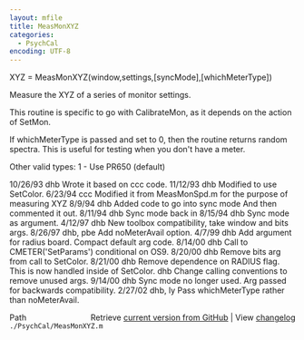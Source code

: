 ```yaml
---
layout: mfile
title: MeasMonXYZ
categories:
  - PsychCal
encoding: UTF-8
---
```


 XYZ = MeasMonXYZ\(window,settings,\[syncMode\],\[whichMeterType\]\)

 Measure the XYZ of a series of monitor settings.

 This routine is specific to go with CalibrateMon,
 as it depends on the action of SetMon.

 If whichMeterType is passed and set to 0, then the routine
 returns random spectra.  This is useful for testing when
 you don't have a meter.

 Other valid types:
  1 - Use PR650 \(default\)

 10/26/93  dhb      Wrote it based on ccc code.
 11/12/93  dhb      Modified to use SetColor.
    6/23/94     ccc     Modified it from MeasMonSpd.m for
                                    the purpose of measuring XYZ
    8/9/94      dhb     Added code to go into sync mode
                                    And then commented it out.
 8/11/94        dhb     Sync mode back in
 8/15/94        dhb     Sync mode as argument.
 4/12/97   dhb   New toolbox compatibility, take window and bits args.
 8/26/97        dhb, pbe Add noMeterAvail option.
 4/7/99    dhb   Add argument for radius board.  Compact default arg code.
 8/14/00   dhb   Call to CMETER\('SetParams'\) conditional on OS9.
 8/20/00   dhb   Remove bits arg from call to SetColor.
 8/21/00   dhb   Remove dependence on RADIUS flag.  This is now handled inside of SetColor.
              dhb   Change calling conventions to remove unused args.
 9/14/00   dhb   Sync mode no longer used.  Arg passed for backwards compatibility.
 2/27/02   dhb, ly  Pass whichMeterType rather than noMeterAvail.


<div class="code_header" style="text-align:right;">
  <span style="float:left;">Path&nbsp;&nbsp;</span> <span class="counter">Retrieve <a href=
  "https://raw.github.com/Psychtoolbox-3/Psychtoolbox-3/beta/./PsychCal/MeasMonXYZ.m">current version from GitHub</a> | View <a href=
  "https://github.com/Psychtoolbox-3/Psychtoolbox-3/commits/beta/./PsychCal/MeasMonXYZ.m">changelog</a></span>
</div>
<div class="code">
  <code>./PsychCal/MeasMonXYZ.m</code>
</div>
